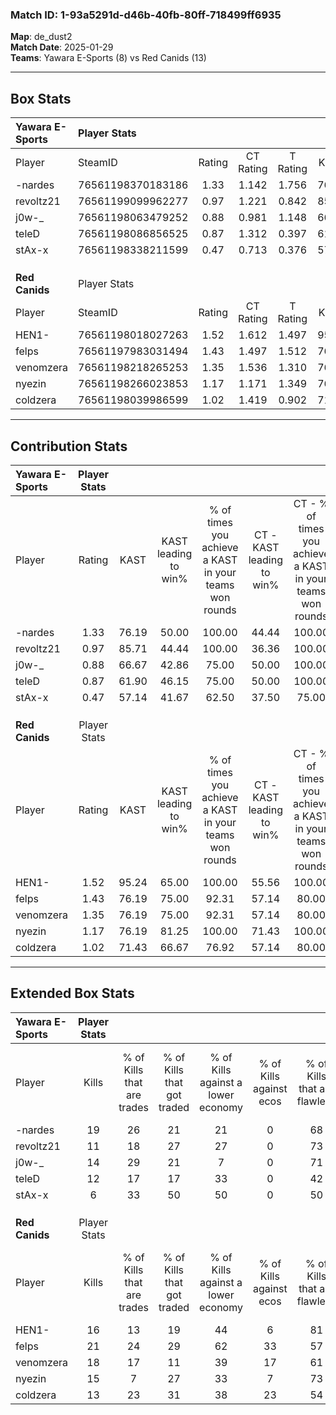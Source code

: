### Match ID: 1-93a5291d-d46b-40fb-80ff-718499ff6935  
**Map**: de_dust2  
**Match Date**: 2025-01-29  
**Teams**: Yawara E-Sports (8) vs Red Canids (13)  

---  

## Box Stats  

| **Yawara E-Sports** | Player Stats      |        |           |          |       |      |       |         |        |      |     |
| :- | :- | :-: | :-: | :-: | :-: | :-: | :-: | :-: | :-: | :-: | :-: |
| Player              | SteamID           | Rating | CT Rating | T Rating | KAST  | ADR  | Kills | Assists | Deaths | K/D  | HS% |
| -nardes             | 76561198370183186 |  1.33  |   1.142   |  1.756   | 76.19 | 82.3 |  19   |    4    |   14   | 1.36 | 36  |
| revoltz21           | 76561199099962277 |  0.97  |   1.221   |  0.842   | 85.71 | 64.2 |  11   |    7    |   16   | 0.69 | 63  |
| j0w-_               | 76561198063479252 |  0.88  |   0.981   |  1.148   | 66.67 | 60.4 |  14   |    3    |   18   | 0.78 | 50  |
| teleD               | 76561198086856525 |  0.87  |   1.312   |  0.397   | 61.90 | 82.7 |  12   |    6    |   17   | 0.71 | 66  |
| stAx-x              | 76561198338211599 |  0.47  |   0.713   |  0.376   | 57.14 | 52.5 |   6   |    6    |   18   | 0.33 | 66  |
|                     |                   |        |           |          |       |      |       |         |        |      |     |
|                     |                   |        |           |          |       |      |       |         |        |      |     |
|                     |                   |        |           |          |       |      |       |         |        |      |     |
| **Red Canids**      | Player Stats      |        |           |          |       |      |       |         |        |      |     |
| Player              | SteamID           | Rating | CT Rating | T Rating | KAST  | ADR  | Kills | Assists | Deaths | K/D  | HS% |
| HEN1-               | 76561198018027263 |  1.52  |   1.612   |  1.497   | 95.24 | 97.4 |  16   |    9    |   10   | 1.60 | 43  |
| felps               | 76561197983031494 |  1.43  |   1.497   |  1.512   | 76.19 | 94.5 |  21   |    5    |   15   | 1.40 | 47  |
| venomzera           | 76561198218265253 |  1.35  |   1.536   |  1.310   | 76.19 | 87.5 |  18   |    4    |   12   | 1.50 | 50  |
| nyezin              | 76561198266023853 |  1.17  |   1.171   |  1.349   | 76.19 | 72.1 |  15   |    2    |   12   | 1.25 | 46  |
| coldzera            | 76561198039986599 |  1.02  |   1.419   |  0.902   | 71.43 | 64.3 |  13   |    6    |   13   | 1.00 | 38  |
---  

## Contribution Stats  

| **Yawara E-Sports** | Player Stats |       |                      |                                                        |                           |                                                             |                          |                                                            |
| :- | :-: | :-: | :-: | :-: | :-: | :-: | :-: | :-: |
| Player              |    Rating    | KAST  | KAST leading to win% | % of times you achieve a KAST in your teams won rounds | CT - KAST leading to win% | CT - % of times you achieve a KAST in your teams won rounds | T - KAST leading to win% | T - % of times you achieve a KAST in your teams won rounds |
| -nardes             |     1.33     | 76.19 |        50.00         |                         100.00                         |           44.44           |                           100.00                            |          57.14           |                           100.00                           |
| revoltz21           |     0.97     | 85.71 |        44.44         |                         100.00                         |           36.36           |                           100.00                            |          57.14           |                           100.00                           |
| j0w-_               |     0.88     | 66.67 |        42.86         |                         75.00                          |           50.00           |                           100.00                            |          33.33           |                           50.00                            |
| teleD               |     0.87     | 61.90 |        46.15         |                         75.00                          |           50.00           |                           100.00                            |          40.00           |                           50.00                            |
| stAx-x              |     0.47     | 57.14 |        41.67         |                         62.50                          |           37.50           |                            75.00                            |          50.00           |                           50.00                            |
|                     |              |       |                      |                                                        |                           |                                                             |                          |                                                            |
|                     |              |       |                      |                                                        |                           |                                                             |                          |                                                            |
|                     |              |       |                      |                                                        |                           |                                                             |                          |                                                            |
| **Red Canids**      | Player Stats |       |                      |                                                        |                           |                                                             |                          |                                                            |
| Player              |    Rating    | KAST  | KAST leading to win% | % of times you achieve a KAST in your teams won rounds | CT - KAST leading to win% | CT - % of times you achieve a KAST in your teams won rounds | T - KAST leading to win% | T - % of times you achieve a KAST in your teams won rounds |
| HEN1-               |     1.52     | 95.24 |        65.00         |                         100.00                         |           55.56           |                           100.00                            |          72.73           |                           100.00                           |
| felps               |     1.43     | 76.19 |        75.00         |                         92.31                          |           57.14           |                            80.00                            |          88.89           |                           100.00                           |
| venomzera           |     1.35     | 76.19 |        75.00         |                         92.31                          |           57.14           |                            80.00                            |          88.89           |                           100.00                           |
| nyezin              |     1.17     | 76.19 |        81.25         |                         100.00                         |           71.43           |                           100.00                            |          88.89           |                           100.00                           |
| coldzera            |     1.02     | 71.43 |        66.67         |                         76.92                          |           57.14           |                            80.00                            |          75.00           |                           75.00                            |
---  

## Extended Box Stats  

| **Yawara E-Sports** | Player Stats |                            |                            |                                    |                         |                              |                                 |        |                             |                                     |                          |                               |                            |
| :- | :-: | :-: | :-: | :-: | :-: | :-: | :-: | :-: | :-: | :-: | :-: | :-: | :-: |
| Player              |    Kills     | % of Kills that are trades | % of Kills that got traded | % of Kills against a lower economy | % of Kills against ecos | % of Kills that are flawless | % of Kills that are close duels | Deaths | % of Deaths that get traded | % of Deaths against a lower economy | % of Deaths against ecos | % of Deaths that are flawless | % of Deaths that are close |
| -nardes             |      19      |             26             |             21             |                 21                 |            0            |              68              |                0                |   14   |             21              |                 29                  |            0             |              71               |             14             |
| revoltz21           |      11      |             18             |             27             |                 27                 |            0            |              73              |                0                |   16   |             19              |                 25                  |            0             |              69               |             0              |
| j0w-_               |      14      |             29             |             21             |                 7                  |            0            |              71              |               14                |   18   |             39              |                 22                  |            0             |              72               |             6              |
| teleD               |      12      |             17             |             17             |                 33                 |            0            |              42              |                0                |   17   |             12              |                 24                  |            0             |              59               |             24             |
| stAx-x              |      6       |             33             |             50             |                 50                 |            0            |              50              |                0                |   18   |             22              |                 22                  |            0             |              56               |             22             |
|                     |              |                            |                            |                                    |                         |                              |                                 |        |                             |                                     |                          |                               |                            |
|                     |              |                            |                            |                                    |                         |                              |                                 |        |                             |                                     |                          |                               |                            |
|                     |              |                            |                            |                                    |                         |                              |                                 |        |                             |                                     |                          |                               |                            |
| **Red Canids**      | Player Stats |                            |                            |                                    |                         |                              |                                 |        |                             |                                     |                          |                               |                            |
| Player              |    Kills     | % of Kills that are trades | % of Kills that got traded | % of Kills against a lower economy | % of Kills against ecos | % of Kills that are flawless | % of Kills that are close duels | Deaths | % of Deaths that get traded | % of Deaths against a lower economy | % of Deaths against ecos | % of Deaths that are flawless | % of Deaths that are close |
| HEN1-               |      16      |             13             |             19             |                 44                 |            6            |              81              |                6                |   10   |             20              |                 40                  |            10            |              60               |             0              |
| felps               |      21      |             24             |             29             |                 62                 |           33            |              57              |               19                |   15   |             20              |                 33                  |            7             |              60               |             0              |
| venomzera           |      18      |             17             |             11             |                 39                 |           17            |              61              |               11                |   12   |             17              |                 17                  |            0             |              58               |             8              |
| nyezin              |      15      |             7              |             27             |                 33                 |            7            |              73              |                7                |   12   |             33              |                 17                  |            0             |              67               |             8              |
| coldzera            |      13      |             23             |             31             |                 38                 |           23            |              54              |               23                |   13   |             31              |                 31                  |            8             |              77               |             0              |

